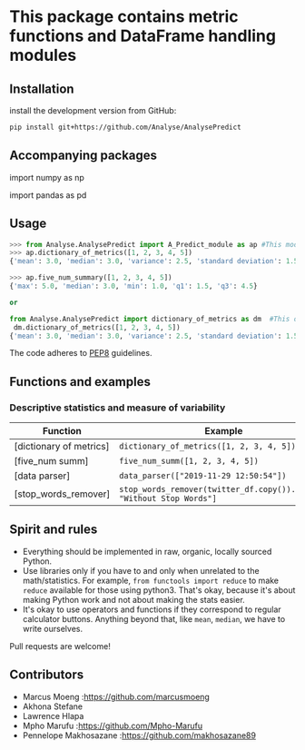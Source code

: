 # This package contains metric functions and DataFrame handling modules

## Installation

install the development version from GitHub:

```bash
pip install git+https://github.com/Analyse/AnalysePredict
```
## Accompanying packages

import numpy as np

import pandas as pd

## Usage

```python
>>> from Analyse.AnalysePredict import A_Predict_module as ap #This module has all seven functions
>>> ap.dictionary_of_metrics([1, 2, 3, 4, 5])
{'mean': 3.0, 'median': 3.0, 'variance': 2.5, 'standard deviation': 1.58, 'min': 1.0, 'max': 5.0}

>>> ap.five_num_summary([1, 2, 3, 4, 5])
{'max': 5.0, 'median': 3.0, 'min': 1.0, 'q1': 1.5, 'q3': 4.5}

or

from Analyse.AnalysePredict import dictionary_of_metrics as dm  #This option imports only one function module
 dm.dictionary_of_metrics([1, 2, 3, 4, 5])
{'mean': 3.0, 'median': 3.0, 'variance': 2.5, 'standard deviation': 1.58, 'min': 1.0, 'max': 5.0}
```

The code adheres to [PEP8] guidelines.

[PEP8]: https://www.python.org/dev/peps/pep-0008/ "PEP 8 -- Style Guide for Python Code"

## Functions and examples

### Descriptive statistics and measure of variability

| Function                           | Example                                                              |
|------------------------------------|----------------------------------------------------------------------|
| [dictionary of metrics]            | `dictionary_of_metrics([1, 2, 3, 4, 5])`                             |
| [five_num summ]                    | `five_num_summ([1, 2, 3, 4, 5])`                                     |
| [data parser]                      | `data_parser(["2019-11-29 12:50:54"])`                               |
| [stop_words_remover]               | `stop_words_remover(twitter_df.copy()).loc[42, "Without Stop Words"]`|                                                              



## Spirit and rules

- Everything should be implemented in raw, organic, locally sourced Python.
- Use libraries only if you have to and only when unrelated to the math/statistics. For example, `from functools import reduce` to make `reduce` available for those using python3. That's okay, because it's about making Python work and not about making the stats easier.
- It's okay to use operators and functions if they correspond to regular calculator buttons. 
Anything beyond that, like `mean`, `median`, we have to write ourselves.

Pull requests are welcome!

## Contributors

- Marcus Moeng :https://github.com/marcusmoeng
- Akhona Stefane 
- Lawrence Hlapa 
- Mpho Marufu  :https://github.com/Mpho-Marufu
- Pennelope Makhosazane :https://github.com/makhosazane89

